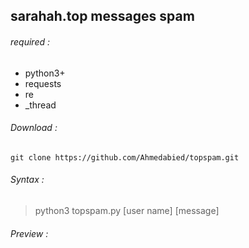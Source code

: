## sarahah.top messages spam

###### required :
- python3+
- requests
- re
- _thread

###### Download :
```
git clone https://github.com/Ahmedabied/topspam.git

```

###### Syntax :
> python3 topspam.py [user name] [message]

###### Preview :


